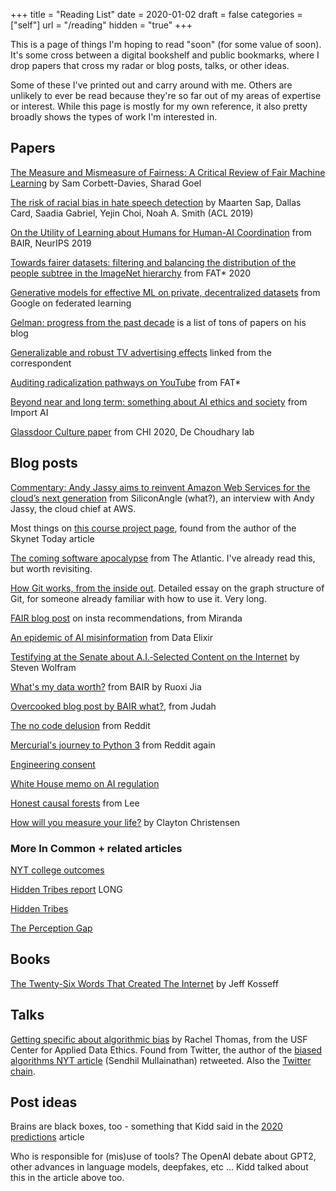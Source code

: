 +++
title = "Reading List"
date = 2020-01-02
draft = false
categories = ["self"]
url = "/reading"
hidden = "true"
+++

This is a page of things I'm hoping to read "soon" (for some value of soon). It's some cross between a digital bookshelf and public bookmarks, where I drop papers that cross my radar or blog posts, talks, or other ideas.

Some of these I've printed out and carry around with me. Others are unlikely to ever be read because they're so far out of my areas of expertise or interest. While this page is mostly for my own reference, it also pretty broadly shows the types of work I'm interested in.

<!--more-->

## Papers
[The Measure and Mismeasure of Fairness: A Critical Review of Fair Machine Learning](https://5harad.com/papers/fair-ml.pdf) by Sam Corbett-Davies, Sharad Goel

[The risk of racial bias in hate speech detection](https://homes.cs.washington.edu/~msap/pdfs/sap2019risk.pdf) by Maarten Sap, Dallas Card, Saadia Gabriel, Yejin Choi, Noah A. Smith (ACL 2019)

[On the Utility of Learning about Humans for Human-AI Coordination](https://arxiv.org/pdf/1910.05789.pdf) from BAIR, NeurIPS 2019

[Towards fairer datasets: filtering and balancing the distribution of the people subtree in the ImageNet hierarchy](https://arxiv.org/abs/1912.07726) from FAT* 2020

[Generative models for effective ML on private, decentralized datasets](https://research.google/pubs/pub48690/) from Google on federated learning

[Gelman: progress from the past decade](https://statmodeling.stat.columbia.edu/2020/01/01/progress-in-the-past-decade/) is a list of tons of papers on his blog

[Generalizable and robust TV advertising effects](https://papers.ssrn.com/sol3/papers.cfm?abstract_id=3273476) linked from the correspondent

[Auditing radicalization pathways on YouTube](https://dl.acm.org/doi/abs/10.1145/3351095.3372879) from FAT*

[Beyond near and long term: something about AI ethics and society](https://arxiv.org/abs/2001.04335) from Import AI

[Glassdoor Culture paper](https://vedantswain.com/papers/CHI20_GlassdoorCulture.pdf) from CHI 2020, De Choudhary lab


## Blog posts
[Commentary: Andy Jassy aims to reinvent Amazon Web Services for the cloud’s next generation](https://siliconangle.com/2019/12/01/commentary-andy-jassy-aims-reinvent-amazon-web-services-clouds-next-generation) from SiliconAngle (what?), an interview with Andy Jassy, the cloud chief at AWS.

Most things on [this course project page](https://courses.cs.washington.edu/courses/cse492e/20wi/project.html), found from the author of the Skynet Today article

[The coming software apocalypse](https://www.theatlantic.com/technology/archive/2017/09/saving-the-world-from-code/540393/) from The Atlantic. I've already read this, but worth revisiting.

[How Git works, from the inside out](https://codewords.recurse.com/issues/two/git-from-the-inside-out?). Detailed essay on the graph structure of Git, for someone already familiar with how to use it. Very long.

[FAIR blog post](https://ai.facebook.com/blog/powered-by-ai-instagrams-explore-recommender-system) on insta recommendations, from Miranda

[An epidemic of AI misinformation](https://thegradient.pub/an-epidemic-of-ai-misinformation) from Data Elixir

[Testifying at the Senate about A.I.‑Selected Content on the Internet](https://writings.stephenwolfram.com/2019/06/testifying-at-the-senate-about-a-i-selected-content-on-the-internet/) by Steven Wolfram

[What's my data worth?](https://bair.berkeley.edu/blog/2019/12/16/data-worth/) from BAIR by Ruoxi Jia

[Overcooked blog post by BAIR what?](https://bair.berkeley.edu/blog/2019/10/21/coordination/), from Judah

[The no code delusion](https://www.alexhudson.com/2020/01/13/the-no-code-delusion/) from Reddit

[Mercurial's journey to Python 3](https://gregoryszorc.com/blog/2020/01/13/mercurial%27s-journey-to-and-reflections-on-python-3/) from Reddit again

[Engineering consent](http://classes.dma.ucla.edu/Fall07/28/Engineering_of_consent.pdf)

[White House memo on AI regulation](https://www.whitehouse.gov/wp-content/uploads/2020/01/Draft-OMB-Memo-on-Regulation-of-AI-1-7-19.pdf)

[Honest causal forests](https://www.markhw.com/blog/causalforestintro) from Lee

[How will you measure your life?](https://hbr.org/2010/07/how-will-you-measure-your-life) by Clayton Christensen


### More In Common + related articles
[NYT college outcomes](https://www.nytimes.com/interactive/projects/college-mobility/northwestern-university)

[Hidden Tribes report](https://static1.squarespace.com/static/5a70a7c3010027736a22740f/t/5bbcea6b7817f7bf7342b718/1539107467397/hidden_tribes_report-2.pdf) LONG

[Hidden Tribes](https://hiddentribes.us/)

[The Perception Gap](https://perceptiongap.us/)


## Books
[The Twenty-Six Words That Created The Internet](https://www.jeffkosseff.com/home) by Jeff Kosseff


## Talks
[Getting specific about algorithmic bias](https://www.youtube.com/watch?v=S-6YGPrmtYc) by Rachel Thomas, from the USF Center for Applied Data Ethics. Found from Twitter, the author of the [biased algorithms NYT article](https://www.nytimes.com/2019/12/06/business/algorithm-bias-fix.html) (Sendhil Mullainathan) retweeted. Also the [Twitter chain](https://twitter.com/math_rachel/status/1191069453389189122).


## Post ideas
Brains are black boxes, too - something that Kidd said in the [2020 predictions](https://venturebeat.com/2020/01/02/top-minds-in-machine-learning-predict-where-ai-is-going-in-2020/) article

Who is responsible for (mis)use of tools? The OpenAI debate about GPT2, other advances in language models, deepfakes, etc ... Kidd talked about this in the article above too.
